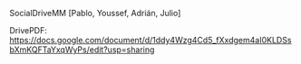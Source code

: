 SocialDriveMM [Pablo, Youssef, Adrián, Julio]

DrivePDF: https://docs.google.com/document/d/1ddy4Wzg4Cd5_fXxdgem4aI0KLDSsbXmKQFTaYxqWyPs/edit?usp=sharing

